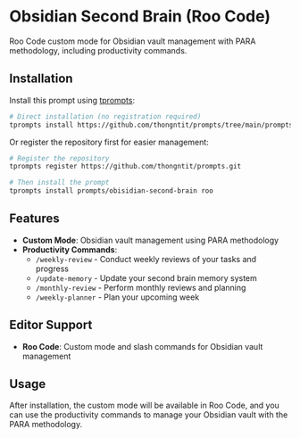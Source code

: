 # Obsidian Second Brain (Roo Code)

Roo Code custom mode for Obsidian vault management with PARA methodology, including productivity commands.

## Installation

Install this prompt using [tprompts](https://github.com/thongntit/tprompts):

```bash
# Direct installation (no registration required)
tprompts install https://github.com/thongntit/prompts/tree/main/prompts/obisidian-second-brain roo
```

Or register the repository first for easier management:

```bash
# Register the repository
tprompts register https://github.com/thongntit/prompts.git

# Then install the prompt
tprompts install prompts/obisidian-second-brain roo
```

## Features

- **Custom Mode**: Obsidian vault management using PARA methodology
- **Productivity Commands**:
  - `/weekly-review` - Conduct weekly reviews of your tasks and progress
  - `/update-memory` - Update your second brain memory system
  - `/monthly-review` - Perform monthly reviews and planning
  - `/weekly-planner` - Plan your upcoming week

## Editor Support

- **Roo Code**: Custom mode and slash commands for Obsidian vault management

## Usage

After installation, the custom mode will be available in Roo Code, and you can use the productivity commands to manage your Obsidian vault with the PARA methodology.
